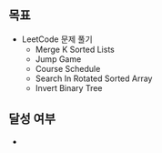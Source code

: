 ## 목표

- LeetCode 문제 풀기
    - Merge K Sorted Lists
    - Jump Game
    - Course Schedule
    - Search In Rotated Sorted Array
    - Invert Binary Tree

## 달성 여부
- 
